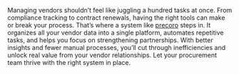 Managing vendors shouldn’t feel like juggling a hundred tasks at once. From compliance tracking to contract renewals, having the right tools can make or break your process. That’s where a system like [precoro](https://precoro.com/to/vendor-management-system) steps in. It organizes all your vendor data into a single platform, automates repetitive tasks, and helps you focus on strengthening partnerships. With better insights and fewer manual processes, you’ll cut through inefficiencies and unlock real value from your vendor relationships. Let your procurement team thrive with the right system in place.






